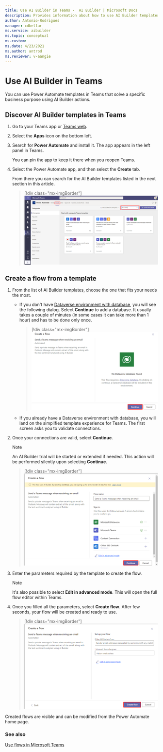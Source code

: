 ```yaml
---
title: Use AI Builder in Teams -  AI Builder | Microsoft Docs
description: Provides information about how to use AI Builder templates in Teams
author: Antonio-Rodrigues
manager: cdbellar
ms.service: aibuilder
ms.topic: conceptual
ms.custom: 
ms.date: 4/23/2021
ms.author: antrod
ms.reviewer: v-aangie
---
```


# Use AI Builder in Teams


You can use Power Automate templates in Teams that solve a specific business purpose using AI Builder actions.

## Discover AI Builder templates in Teams

1. Go to your Teams app or [Teams web](https://teams.microsoft.com).

1. Select the **Apps** icon on the bottom left.

1. Search for **Power Automate** and install it. The app appears in the left panel in Teams.

   You can pin the app to keep it there when you reopen Teams.

1. Select the Power Automate app, and then select the **Create** tab.

   From there you can search for the AI Builder templates listed in the next section in this article.

   > [!div class="mx-imgBorder"]
   > ![Templates list](media/templates-list.png "Templates list")

## Create a flow from a template

1. From the list of AI Builder templates, choose the one that fits your needs the most. 

    - If you don't have [Dataverse environment with database](/power-platform/admin/create-environment#create-an-environment-with-a-database), you will see the following dialog. Select **Continue** to add a database. It usually takes a couple of minutes (in some cases it can take more than 1 hour) and has to be done only once.

        > [!div class="mx-imgBorder"]
        > ![No Dataverse list](media/no-dataverse.png "No Dataverse action")

    - If you already have a Dataverse environment with database, you will land on the simplified template experience for Teams. The first screen asks you to validate connections.

1. Once your connections are valid, select **Continue**.

   > [!NOTE]
   > An AI Builder trial will be started or extended if needed. This action will be performed silently upon selecting **Continue**.

   > [!div class="mx-imgBorder"]
   > ![Start trial](media/start-trial.png "Start trial")

1. Enter the parameters required by the template to create the flow.

   > [!NOTE]
   > It's also possible to select **Edit in advanced mode**. This will open the full flow editor within Teams. 

1. Once you filled all the parameters, select **Create flow**. After few seconds, your flow will be created and ready to use.

   > [!div class="mx-imgBorder"]
   > ![Create flow](media/create-flow.png "Create flow")

Created flows are visible and can be modified from the Power Automate home page. 

### See also

[Use flows in Microsoft Teams](/power-automate/teams/overview)
